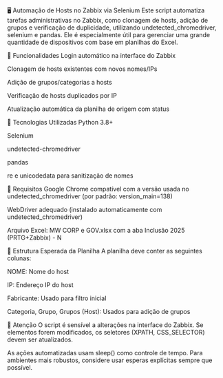 🖥️ Automação de Hosts no Zabbix via Selenium
Este script automatiza tarefas administrativas no Zabbix, como clonagem de hosts, adição de grupos e verificação de duplicidade, utilizando undetected_chromedriver, selenium e pandas. Ele é especialmente útil para gerenciar uma grande quantidade de dispositivos com base em planilhas do Excel.

📌 Funcionalidades
Login automático na interface do Zabbix

Clonagem de hosts existentes com novos nomes/IPs

Adição de grupos/categorias a hosts

Verificação de hosts duplicados por IP

Atualização automática da planilha de origem com status

🧰 Tecnologias Utilizadas
Python 3.8+

Selenium

undetected-chromedriver

pandas

re e unicodedata para sanitização de nomes

📁 Requisitos
Google Chrome compatível com a versão usada no undetected_chromedriver (por padrão: version_main=138)

WebDriver adequado (instalado automaticamente com undetected_chromedriver)

Arquivo Excel: MW CORP e GOV.xlsx com a aba Inclusão 2025 (PRTG+Zabbix) - N

📝 Estrutura Esperada da Planilha
A planilha deve conter as seguintes colunas:

NOME: Nome do host

IP: Endereço IP do host

Fabricante: Usado para filtro inicial

Categoria, Grupo, Grupos (Host): Usados para adição de grupos

🛑 Atenção
O script é sensível a alterações na interface do Zabbix. Se elementos forem modificados, os seletores (XPATH, CSS_SELECTOR) devem ser atualizados.

As ações automatizadas usam sleep() como controle de tempo. Para ambientes mais robustos, considere usar esperas explícitas sempre que possível.
